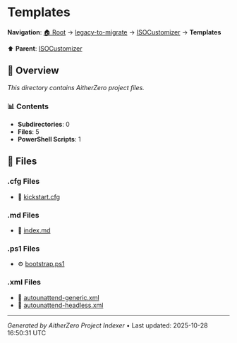 # Templates

**Navigation**: [🏠 Root](../../../index.md) → [legacy-to-migrate](../../index.md) → [ISOCustomizer](../index.md) → **Templates**

⬆️ **Parent**: [ISOCustomizer](../index.md)

## 📖 Overview

*This directory contains AitherZero project files.*

### 📊 Contents

- **Subdirectories**: 0
- **Files**: 5
- **PowerShell Scripts**: 1

## 📄 Files

### .cfg Files

- 📄 [kickstart.cfg](./kickstart.cfg)

### .md Files

- 📝 [index.md](./index.md)

### .ps1 Files

- ⚙️ [bootstrap.ps1](./bootstrap.ps1)

### .xml Files

- 📄 [autounattend-generic.xml](./autounattend-generic.xml)
- 📄 [autounattend-headless.xml](./autounattend-headless.xml)

---

*Generated by AitherZero Project Indexer* • Last updated: 2025-10-28 16:50:31 UTC

